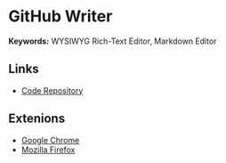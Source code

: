 # GitHub Writer

**Keywords:** WYSIWYG Rich-Text Editor, Markdown Editor

## Links

- [Code Repository](https://github.com/ckeditor/github-writer)

## Extenions

- [Google Chrome](https://chrome.google.com/webstore/detail/github-writer/diilnnhpcdjhhkjcbdljaonhmhapadap)
- [Mozilla Firefox](https://addons.mozilla.org/en-US/firefox/addon/github-writer/)
